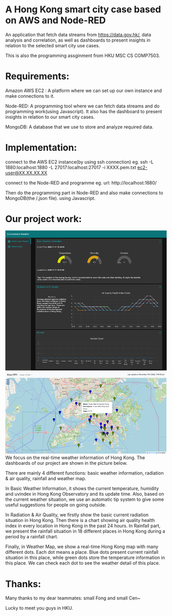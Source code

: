 # A Hong Kong smart city case based on AWS and Node-RED
An application that fetch data streams from https://data.gov.hk/, data analysis and correlation, as well as dashboards to present insights in relation to the selected smart city use cases.

This is also the programming assginment from HKU MSC CS COMP7503.

# Requirements:
Amazon AWS EC2 : A platform where we can set up our own instance and make connections to it.

Node-RED: A programming tool where we can fetch data streams and do programming work(using Javascript). It also has the dashboard to present insights in relation to our smart city cases.

MongoDB: A database that we use to store and analyze required data.

# Implementation:
connect to the AWS EC2 instance(by using ssh connection)
eg. ssh -L 1880:localhost:1880 -L 27017:localhost:27017 -i XXXX.pem.txt ec2-user@XX.XX.XX.XX

connect to the Node-RED and programme
eg. url: http://localhost:1880/

Then do the programming part in Node-RED and also make connections to MongoDB(the /.json file). using Javascript.

# Our project work:
![image](https://github.com/DomainGreen/A-Hong-Kong-smart-city-case-based-on-AWS-and-Node-RED/blob/main/1.png)
![image](https://github.com/DomainGreen/A-Hong-Kong-smart-city-case-based-on-AWS-and-Node-RED/blob/main/2.png)
We focus on the real-time weather information of Hong Kong. The dashboards of our project are shown in the picture below.  

There are mainly 4 different functions: basic weather information, radiation & air quality, rainfall and weather map.

In Basic Weather Information, it shows the current temperature, humidity and uvindex in Hong Kong Observatory and its update time. Also, based on the current weather situation, we use an automatic tip system to give some useful suggestions for people on going outside.

In Radiation & Air Quality, we firstly show the basic current radiation situation in Hong Kong. Then there is a chart showing air quality health index in every location in Hong Kong in the past 24 hours. In Rainfall part, we present the rainfall situation in 18 different places in Hong Kong during a period by a rainfall chart.

Finally, in Weather Map, we show a real-time Hong Kong map with many different dots. Each dot means a place. Blue dots present current rainfall situation in this place, while green dots store the temperature information in this place. We can check each dot to see the weather detail of this place.

# Thanks:
Many thanks to my dear teammates: small Fong and small Cen~

Lucky to meet you guys in HKU.
